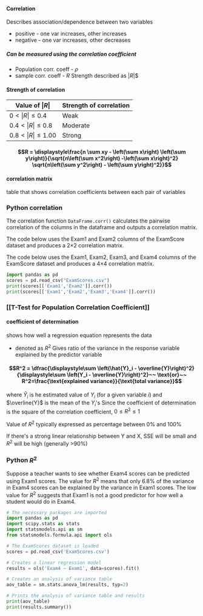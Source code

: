 #### Correlation
Describes association/dependence between two variables
- positive - one var increases, other increases
- negative - one var increases, other decreases
##### Can be measured using the correlation coefficient
- Population corr. coeff - $\rho$
- sample corr. coeff - $R$
Strength described as $|R|$$

#### Strength of correlation

| Value of $\|R\|$     | Strength of correlation |
| -------------------- | ----------------------- |
| $0<\|R\| \leq0.4$    | Weak                    |
| $0.4<\|R\| \leq0.8$  | Moderate                |
| $0.8<\|R\| \leq1.00$ | Strong                  |
#### $$R = \displaystyle\frac{n \sum xy - \left(\sum x\right) \left(\sum y\right)}{\sqrt{n\left(\sum x^2\right) -\left(\sum x\right)^2} \sqrt{n\left(\sum y^2\right) - \left(\sum y\right)^2}}$$
#### correlation matrix
table that shows correlation coefficients between each pair of variables

### Python correlation
The correlation function `DataFrame.corr()` calculates the pairwise correlation of the columns in the dataframe and outputs a correlation matrix.

The code below uses the Exam1 and Exam2 columns of the ExamScore dataset and produces a 2×2 correlation matrix.

The code below uses the Exam1, Exam2, Exam3, and Exam4 columns of the ExamScore dataset and produces a 4×4 correlation matrix.
```python
import pandas as pd
scores = pd.read_csv("ExamScores.csv")
print(scores[['Exam1','Exam2']].corr())
print(scores[['Exam1','Exam2','Exam3','Exam4']].corr())
```

### [[T-Test for Population Correlation Coefficient]]

#### coefficient of determination
shows how well a regression equation represents the data
- denoted as $R^2$
Gives ratio of the variance in the response variable explained by the predictor variable
#### $$R^2 = \dfrac{\displaystyle\sum \left(\hat{Y}_i - \overline{Y}\right)^2}{\displaystyle\sum \left(Y_i - \overline{Y}\right)^2}~~ \text{or}~~ R^2=\frac{\text{explained variance}}{\text{total variance}}$$
where $\hat{Y}_i$ is he estimated value of $Y_i$ (for a given variable $i$) and $\overline{Y}$ is the mean of the $Y_i$'s
Since the coefficient of determination is the square of the correlation coefficient, $0 \leq R^2 \leq 1$

Value of $R^2$ typically expressed as percentage between 0% and 100%

If there's a strong linear relationship between Y and X, SSE will be small and $R^2$ will be high (generally >90%)

### Python $R^2$
Suppose a teacher wants to see whether Exam4 scores can be predicted using Exam1 scores. The value for $R^2$ means that only 6.8% of the variance in Exam4 scores can be explained by the variance in Exam1 scores. The low value for $R^2$ suggests that Exam1 is not a good predictor for how well a student would do in Exam4.
```python
# The necessary packages are imported
import pandas as pd
import scipy.stats as stats
import statsmodels.api as sm
from statsmodels.formula.api import ols

# The ExamScores dataset is loaded
scores = pd.read_csv('ExamScores.csv')

# Creates a linear regression model
results = ols('Exam4 ~ Exam1', data=scores).fit()

# Creates an analysis of variance table
aov_table = sm.stats.anova_lm(results, typ=2)

# Prints the analysis of variance table and results
print(aov_table)
print(results.summary())
```

